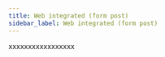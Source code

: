 ```yaml
---
title: Web integrated (form post)
sidebar_label: Web integrated (form post)
---
```


xxxxxxxxxxxxxxxxx
